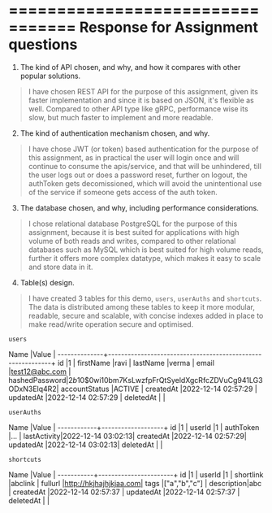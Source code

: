 =================================
Response for Assignment questions
=================================

1. The kind of API chosen, and why, and how it compares with other popular solutions.

> I have chosen REST API for the purpose of this assignment, given its faster implementation and since it is based on JSON, it's flexible as well. Compared to other API type like gRPC, performance wise its slow, but much faster to implement and more readable.

2. The kind of authentication mechanism chosen, and why.

> I have chose JWT (or token) based authentication for the purpose of this assignment, as in practical the user will login once
and will continue to consume the apis/service, and that will be unhindered, till the user logs out or does a password reset, further on logout, the authToken gets decomissioned, which will avoid the unintentional use of the service if someone gets access of the auth token.

3. The database chosen, and why, including performance considerations.

> I chose relational database PostgreSQL for the purpose of this assignment, because it is best suited for applications with high volume of both reads and writes, compared to other relational databases such as MySQL which is best suited for high volume reads, further it offers more complex datatype, which makes it easy to scale and store data in it.

4. Table(s) design.

> I have created 3 tables for this demo, `users`, `userAuths` and `shortcuts`. The data is distributed among these tables to keep it more modular, readable, secure and scalable, with concise indexes added in place to make read/write operation secure and optimised.

`users`

Name          |Value                                                       |
--------------+------------------------------------------------------------+
id            |1                                                           |
firstName     |ravi                                                        |
lastName      |verma                                                       |
email         |test12@abc.com                                              |
hashedPassword|$2b$10$0wi10bm7KsLwzfpFrQtSyeldXgcRfcZDVuCg941LG3ODxN3Elq4R2|
accountStatus |ACTIVE                                                      |
createdAt     |2022-12-14 02:57:29                                         |
updatedAt     |2022-12-14 02:57:29                                         |
deletedAt     |                                                            |

`userAuths`

Name        |Value              |
------------+-------------------+
id          |1                  |
userId      |1                  |
authToken   |...                |
lastActivity|2022-12-14 03:02:13|
createdAt   |2022-12-14 02:57:29|
updatedAt   |2022-12-14 03:02:13|
deletedAt   |                   |

`shortcuts`

Name       |Value                  |
-----------+-----------------------+
id         |1                      |
userId     |1                      |
shortlink  |abclink                |
fullurl    |http://hkjhajhjkjaa.com|
tags       |["a","b","c"]          |
description|abc                    |
createdAt  |2022-12-14 02:57:37    |
updatedAt  |2022-12-14 02:57:37    |
deletedAt  |                       |


